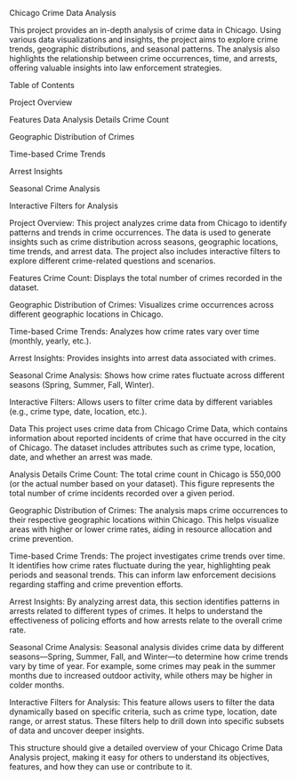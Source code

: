 Chicago Crime Data Analysis

This project provides an in-depth analysis of crime data in Chicago. Using various data visualizations and insights, the project aims to explore crime trends, geographic distributions, and seasonal patterns. The analysis also highlights the relationship between crime occurrences, time, and arrests, offering valuable insights into law enforcement strategies.

Table of Contents

Project Overview

Features Data Analysis Details
Crime Count

Geographic Distribution of Crimes

Time-based Crime Trends

Arrest Insights

Seasonal Crime Analysis

Interactive Filters for Analysis  

Project Overview:
This project analyzes crime data from Chicago to identify patterns and trends in crime occurrences. The data is used to generate insights such as crime distribution across seasons, geographic locations, time trends, and arrest data. The project also includes interactive filters to explore different crime-related questions and scenarios.

Features Crime Count: Displays the total number of crimes recorded in the dataset.

Geographic Distribution of Crimes: Visualizes crime occurrences across different geographic locations in Chicago.

Time-based Crime Trends: Analyzes how crime rates vary over time (monthly, yearly, etc.).

Arrest Insights: Provides insights into arrest data associated with crimes.

Seasonal Crime Analysis: Shows how crime rates fluctuate across different seasons (Spring, Summer, Fall, Winter).

Interactive Filters: Allows users to filter crime data by different variables (e.g., crime type, date, location, etc.).

Data
This project uses crime data from Chicago Crime Data, which contains information about reported incidents of crime that have occurred in the city of Chicago. The dataset includes attributes such as crime type, location, date, and whether an arrest was made.

Analysis Details
Crime Count:
The total crime count in Chicago is 550,000 (or the actual number based on your dataset). This figure represents the total number of crime incidents recorded over a given period.

Geographic Distribution of Crimes:
The analysis maps crime occurrences to their respective geographic locations within Chicago. This helps visualize areas with higher or lower crime rates, aiding in resource allocation and crime prevention.

Time-based Crime Trends:
The project investigates crime trends over time. It identifies how crime rates fluctuate during the year, highlighting peak periods and seasonal trends. This can inform law enforcement decisions regarding staffing and crime prevention efforts.

Arrest Insights:
By analyzing arrest data, this section identifies patterns in arrests related to different types of crimes. It helps to understand the effectiveness of policing efforts and how arrests relate to the overall crime rate.

Seasonal Crime Analysis:
Seasonal analysis divides crime data by different seasons—Spring, Summer, Fall, and Winter—to determine how crime trends vary by time of year. For example, some crimes may peak in the summer months due to increased outdoor activity, while others may be higher in colder months.

Interactive Filters for Analysis:
This feature allows users to filter the data dynamically based on specific criteria, such as crime type, location, date range, or arrest status. These filters help to drill down into specific subsets of data and uncover deeper insights.

This structure should give a detailed overview of your Chicago Crime Data Analysis project, making it easy for others to understand its objectives, features, and how they can use or contribute to it.
